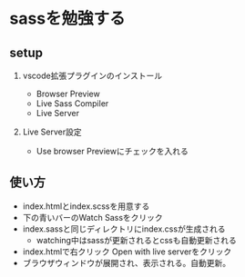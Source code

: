 # sassを勉強する
## setup
1. vscode拡張プラグインのインストール
    - Browser Preview
    - Live Sass Compiler
    - Live Server

1. Live Server設定
    - Use browser Previewにチェックを入れる

## 使い方
- index.htmlとindex.scssを用意する
- 下の青いバーのWatch Sassをクリック
- index.sassと同じディレクトリにindex.cssが生成される
    - watching中はsassが更新されるとcssも自動更新される
- index.htmlで右クリック Open with live serverをクリック
- ブラウザウィンドウが展開され、表示される。自動更新。
